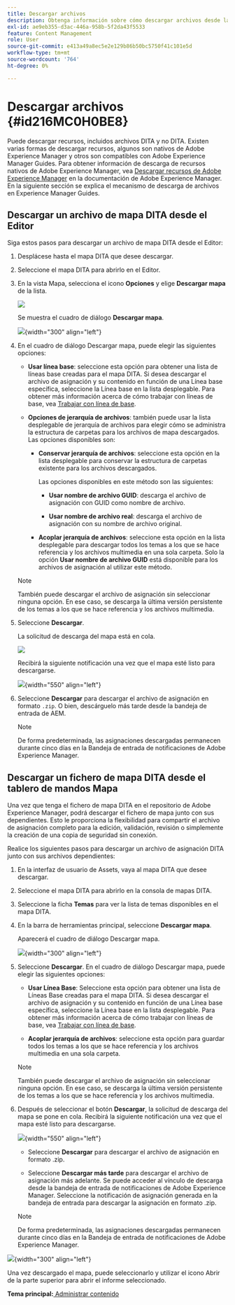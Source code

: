 ```yaml
---
title: Descargar archivos
description: Obtenga información sobre cómo descargar archivos desde la consola de mapas DITA en AEM Guides y exportar un archivo de mapa DITA en el repositorio de AEM.
exl-id: ae9eb355-d3ac-446a-958b-5f2da43f5533
feature: Content Management
role: User
source-git-commit: e413a49a8ec5e2e129b86b50bc5750f41c101e5d
workflow-type: tm+mt
source-wordcount: '764'
ht-degree: 0%

---
```


# Descargar archivos {#id216MC0H0BE8}

Puede descargar recursos, incluidos archivos DITA y no DITA. Existen varias formas de descargar recursos, algunos son nativos de Adobe Experience Manager y otros son compatibles con Adobe Experience Manager Guides. Para obtener información de descarga de recursos nativos de Adobe Experience Manager, vea [Descargar recursos de Adobe Experience Manager](https://experienceleague.adobe.com/docs/experience-manager-cloud-service/assets/manage/download-assets-from-aem.html?lang=es) en la documentación de Adobe Experience Manager. En la siguiente sección se explica el mecanismo de descarga de archivos en Experience Manager Guides.

## Descargar un archivo de mapa DITA desde el Editor

Siga estos pasos para descargar un archivo de mapa DITA desde el Editor:

1. Desplácese hasta el mapa DITA que desee descargar.
1. Seleccione el mapa DITA para abrirlo en el Editor.

1. En la vista Mapa, selecciona el icono **Opciones** y elige **Descargar mapa** de la lista.

   ![](images/download-map-option-editor.png)

   Se muestra el cuadro de diálogo **Descargar mapa**.

   ![](images/download-map-dialog-new.png){width="300" align="left"}

1. En el cuadro de diálogo Descargar mapa, puede elegir las siguientes opciones:

   - **Usar línea base**: seleccione esta opción para obtener una lista de líneas base creadas para el mapa DITA. Si desea descargar el archivo de asignación y su contenido en función de una Línea base específica, seleccione la Línea base en la lista desplegable. Para obtener más información acerca de cómo trabajar con líneas de base, vea [Trabajar con línea de base](generate-output-use-baseline-for-publishing.md#).

   - **Opciones de jerarquía de archivos**: también puede usar la lista desplegable de jerarquía de archivos para elegir cómo se administra la estructura de carpetas para los archivos de mapa descargados. Las opciones disponibles son:

      - **Conservar jerarquía de archivos**: seleccione esta opción en la lista desplegable para conservar la estructura de carpetas existente para los archivos descargados.

        Las opciones disponibles en este método son las siguientes:

         - **Usar nombre de archivo GUID**: descarga el archivo de asignación con GUID como nombre de archivo.

         - **Usar nombre de archivo real**: descarga el archivo de asignación con su nombre de archivo original.

      - **Acoplar jerarquía de archivos**: seleccione esta opción en la lista desplegable para descargar todos los temas a los que se hace referencia y los archivos multimedia en una sola carpeta. Solo la opción **Usar nombre de archivo GUID** está disponible para los archivos de asignación al utilizar este método.

   >[!NOTE]
   >
   > También puede descargar el archivo de asignación sin seleccionar ninguna opción. En ese caso, se descarga la última versión persistente de los temas a los que se hace referencia y los archivos multimedia.

1. Seleccione **Descargar**.

   La solicitud de descarga del mapa está en cola.

   ![](images/download-map-notification.png)

   Recibirá la siguiente notificación una vez que el mapa esté listo para descargarse.

   ![](images/download-map-success-message.png){width="550" align="left"}

1. Seleccione **Descargar** para descargar el archivo de asignación en formato `.zip`. O bien, descárguelo más tarde desde la bandeja de entrada de AEM.

   >[!NOTE]
   >
   > De forma predeterminada, las asignaciones descargadas permanecen durante cinco días en la Bandeja de entrada de notificaciones de Adobe Experience Manager.

## Descargar un fichero de mapa DITA desde el tablero de mandos Mapa

Una vez que tenga el fichero de mapa DITA en el repositorio de Adobe Experience Manager, podrá descargar el fichero de mapa junto con sus dependientes. Esto le proporciona la flexibilidad para compartir el archivo de asignación completo para la edición, validación, revisión o simplemente la creación de una copia de seguridad sin conexión.

Realice los siguientes pasos para descargar un archivo de asignación DITA junto con sus archivos dependientes:

1. En la interfaz de usuario de Assets, vaya al mapa DITA que desee descargar.

1. Seleccione el mapa DITA para abrirlo en la consola de mapas DITA.

1. Seleccione la ficha **Temas** para ver la lista de temas disponibles en el mapa DITA.

1. En la barra de herramientas principal, seleccione **Descargar mapa**.

   Aparecerá el cuadro de diálogo Descargar mapa.

   ![](images/download-map.png){width="300" align="left"}

1. Seleccione **Descargar**. En el cuadro de diálogo Descargar mapa, puede elegir las siguientes opciones:

   - **Usar Línea Base**: Seleccione esta opción para obtener una lista de Líneas Base creadas para el mapa DITA. Si desea descargar el archivo de asignación y su contenido en función de una Línea base específica, seleccione la Línea base en la lista desplegable. Para obtener más información acerca de cómo trabajar con líneas de base, vea [Trabajar con línea de base](generate-output-use-baseline-for-publishing.md#).

   - **Acoplar jerarquía de archivos**: seleccione esta opción para guardar todos los temas a los que se hace referencia y los archivos multimedia en una sola carpeta.


   >[!NOTE]
   >
   > También puede descargar el archivo de asignación sin seleccionar ninguna opción. En ese caso, se descarga la última versión persistente de los temas a los que se hace referencia y los archivos multimedia.

1. Después de seleccionar el botón **Descargar**, la solicitud de descarga del mapa se pone en cola. Recibirá la siguiente notificación una vez que el mapa esté listo para descargarse.

   ![](images/download-map-prompt.png){width="550" align="left"}

   - Seleccione **Descargar** para descargar el archivo de asignación en formato .zip.

   - Seleccione **Descargar más tarde** para descargar el archivo de asignación más adelante. Se puede acceder al vínculo de descarga desde la bandeja de entrada de notificaciones de Adobe Experience Manager. Seleccione la notificación de asignación generada en la bandeja de entrada para descargar la asignación en formato .zip.

   >[!NOTE]
   >
   > De forma predeterminada, las asignaciones descargadas permanecen durante cinco días en la Bandeja de entrada de notificaciones de Adobe Experience Manager.

![](images/download-map-inbox.png){width="300" align="left"}

Una vez descargado el mapa, puede seleccionarlo y utilizar el icono Abrir de la parte superior para abrir el informe seleccionado.

**Tema principal:**&#x200B;[&#x200B; Administrar contenido](authoring.md)
